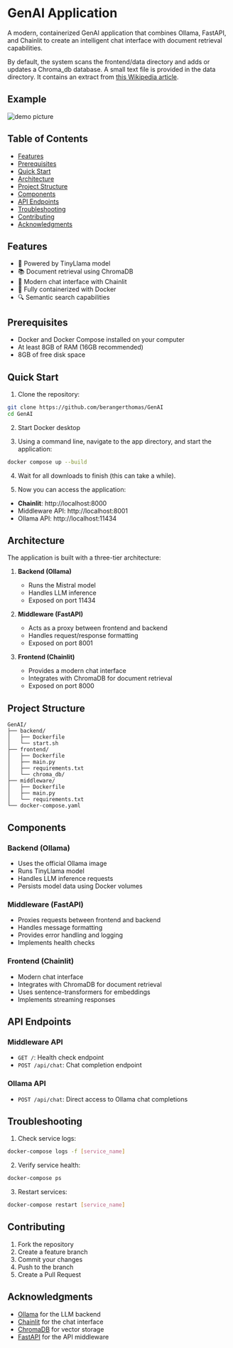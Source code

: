 # GenAI Application

A modern, containerized GenAI application that combines Ollama, FastAPI, and Chainlit to create an intelligent chat interface with document retrieval capabilities.

By default, the system scans the frontend/data directory and adds or updates a Chroma_db database. A small text file is provided in the data directory. It contains an extract from [this Wikipedia article](https://fr.wikipedia.org/wiki/Politique_commerciale_de_la_seconde_administration_Trump).

## Example
![demo picture](https://github.com/berangerthomas/GenAI/.github/demo.jpg)

## Table of Contents

- [Features](#features)
- [Prerequisites](#prerequisites)
- [Quick Start](#quick-start)
- [Architecture](#architecture)
- [Project Structure](#project-structure)
- [Components](#components)
- [API Endpoints](#api-endpoints)
- [Troubleshooting](#troubleshooting)
- [Contributing](#contributing)
- [Acknowledgments](#acknowledgments)


## Features

- 🤖 Powered by TinyLlama model
- 📚 Document retrieval using ChromaDB
- 💬 Modern chat interface with Chainlit
- 🐳 Fully containerized with Docker
- 🔍 Semantic search capabilities

## Prerequisites

- Docker and Docker Compose installed on your computer
- At least 8GB of RAM (16GB recommended)
- 8GB of free disk space

## Quick Start

1. Clone the repository:
```bash
git clone https://github.com/berangerthomas/GenAI
cd GenAI
```

2. Start Docker desktop

3. Using a command line, navigate to the app directory, and start the application:
```bash
docker compose up --build
```

4. Wait for all downloads to finish (this can take a while).

5. Now you can access the application:
- **Chainlit**: http://localhost:8000
- Middleware API: http://localhost:8001
- Ollama API: http://localhost:11434


## Architecture

The application is built with a three-tier architecture:

1. **Backend (Ollama)**
   - Runs the Mistral model
   - Handles LLM inference
   - Exposed on port 11434

2. **Middleware (FastAPI)**
   - Acts as a proxy between frontend and backend
   - Handles request/response formatting
   - Exposed on port 8001

3. **Frontend (Chainlit)**
   - Provides a modern chat interface
   - Integrates with ChromaDB for document retrieval
   - Exposed on port 8000

   
## Project Structure

```
GenAI/
├── backend/
│   ├── Dockerfile
│   └── start.sh
├── frontend/
│   ├── Dockerfile
│   ├── main.py
│   ├── requirements.txt
│   └── chroma_db/
├── middleware/
│   ├── Dockerfile
│   ├── main.py
│   └── requirements.txt
└── docker-compose.yaml
```

## Components

### Backend (Ollama)

- Uses the official Ollama image
- Runs TinyLlama model
- Handles LLM inference requests
- Persists model data using Docker volumes

### Middleware (FastAPI)

- Proxies requests between frontend and backend
- Handles message formatting
- Provides error handling and logging
- Implements health checks

### Frontend (Chainlit)

- Modern chat interface
- Integrates with ChromaDB for document retrieval
- Uses sentence-transformers for embeddings
- Implements streaming responses

## API Endpoints

### Middleware API

- `GET /`: Health check endpoint
- `POST /api/chat`: Chat completion endpoint

### Ollama API

- `POST /api/chat`: Direct access to Ollama chat completions


## Troubleshooting

1. Check service logs:
```bash
docker-compose logs -f [service_name]
```

2. Verify service health:
```bash
docker-compose ps
```

3. Restart services:
```bash
docker-compose restart [service_name]
```

## Contributing

1. Fork the repository
2. Create a feature branch
3. Commit your changes
4. Push to the branch
5. Create a Pull Request

## Acknowledgments

- [Ollama](https://ollama.ai/) for the LLM backend
- [Chainlit](https://chainlit.io/) for the chat interface
- [ChromaDB](https://www.chromadb.com/) for vector storage
- [FastAPI](https://fastapi.tiangolo.com/) for the API middleware 
